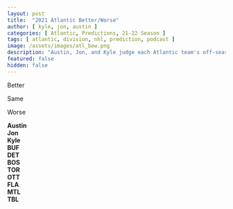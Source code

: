 ```yaml
---
layout: post
title:  "2021 Atlantic Better/Worse"
author: [ kyle, jon, austin ]
categories: [ Atlantic, Predictions, 21-22 Season ]
tags: [ atlantic, division, nhl, prediction, podcast ]
image: /assets/images/atl_bow.png
description: "Austin, Jon, and Kyle judge each Atlantic team's off-season adds, losses, and trades. How does each team stack up?"
featured: false
hidden: false
---
```


<style>
  .red {
    color: red !important;
  }
  .green {
    color: green !important;
  }
</style>

<div class="row text-center">
  <div class="col">
    <i class="fas fa-level-up-alt fa-3x green"></i>
    <p>Better</p>
  </div>
  <div class="col">
    <i class="fas fa-equals fa-3x"></i>
    <p>Same</p>
  </div>
  <div class="col">
    <i class="fas fa-level-down-alt fa-3x red"></i>
    <p>Worse</p>
  </div>
</div>

<div class="row">
  <div class="col">
    <div class="row text-center">
      <div class="col">
        <div></div>
      </div>
      <div class="col">
        <b>Austin</b>
      </div>
      <div class="col">
        <b>Jon</b>
      </div>
      <div class="col">
        <b>Kyle</b>
      </div>
    </div>
    <div class="row border-top">
      <div class="col">
        <b>BUF</b>
      </div>
      <div class="col text-center">
        <i class="fas fa-level-up-alt fa-2x green"></i>
      </div>
      <div class="col text-center">
        <i class="fas fa-level-down-alt fa-2x red"></i>
      </div>
      <div class="col text-center">
        <i class="fas fa-level-down-alt fa-2x red"></i>
      </div>
    </div>
    <div class="row border-top">
      <div class="col">
        <b>DET</b>
      </div>
      <div class="col text-center">
        <i class="fas fa-level-up-alt fa-2x green"></i>
      </div>
      <div class="col text-center">
        <i class="fas fa-level-up-alt fa-2x green"></i>
      </div>
      <div class="col text-center">
        <i class="fas fa-level-up-alt fa-2x green"></i>
      </div>
    </div>
    <div class="row border-top">
      <div class="col">
        <b>BOS</b>
      </div>
      <div class="col text-center">
        <i class="fas fa-equals fa-2x"></i>
      </div>
      <div class="col text-center">
        <i class="fas fa-level-up-alt fa-2x green"></i>
      </div>
      <div class="col text-center">
        <i class="fas fa-level-up-alt fa-2x green"></i>
      </div>
    </div>
    <div class="row border-top">
      <div class="col">
        <b>TOR</b>
      </div>
      <div class="col text-center">
        <i class="fas fa-level-down-alt fa-2x red"></i>
      </div>
      <div class="col text-center">
        <i class="fas fa-level-down-alt fa-2x red"></i>
      </div>
      <div class="col text-center">
        <i class="fas fa-level-down-alt fa-2x red"></i>
      </div>
    </div>
    <div class="row border-top">
      <div class="col">
        <b>OTT</b>
      </div>
      <div class="col text-center">
        <i class="fas fa-equals fa-2x"></i>
      </div>
      <div class="col text-center">
        <i class="fas fa-equals fa-2x"></i>
      </div>
      <div class="col text-center">
        <i class="fas fa-equals fa-2x"></i>
      </div>
    </div>
    <div class="row border-top">
      <div class="col">
        <b>FLA</b>
      </div>
      <div class="col text-center">
        <i class="fas fa-level-up-alt fa-2x green"></i>
      </div>
      <div class="col text-center">
        <i class="fas fa-level-down-alt fa-2x red"></i>
      </div>
      <div class="col text-center">
        <i class="fas fa-level-up-alt fa-2x green"></i>
      </div>
    </div>
    <div class="row border-top">
      <div class="col">
        <b>MTL</b>
      </div>
      <div class="col text-center">
        <i class="fas fa-level-down-alt fa-2x red"></i>
      </div>
      <div class="col text-center">
        <i class="fas fa-level-down-alt fa-2x red"></i>
      </div>
      <div class="col text-center">
        <i class="fas fa-level-down-alt fa-2x red"></i>
      </div>
    </div>
    <div class="row border-top">
      <div class="col">
        <b>TBL</b>
      </div>
      <div class="col text-center">
        <i class="fas fa-equals fa-2x"></i>
      </div>
      <div class="col text-center">
        <i class="fas fa-equals fa-2x"></i>
      </div>
      <div class="col text-center">
        <i class="fas fa-level-down-alt fa-2x red"></i>
      </div>
    </div>
  </div>
</div>
